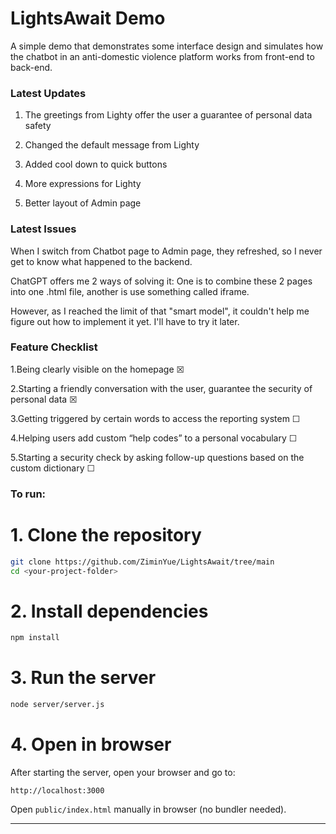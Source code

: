 # LightsAwait Demo
A simple demo that demonstrates some interface design and simulates how the chatbot in an anti-domestic violence platform works from front-end to back-end.

### Latest Updates

1. The greetings from Lighty offer the user a guarantee of personal data safety

2. Changed the default message from Lighty

3. Added cool down to quick buttons

4. More expressions for Lighty

5. Better layout of Admin page

### Latest Issues

When I switch from Chatbot page to Admin page, they refreshed, so I never get to know what happened to the backend.

ChatGPT offers me 2 ways of solving it: One is to combine these 2 pages into one .html file, another is use something called iframe.

However, as I reached the limit of that "smart model", it couldn't help me figure out how to implement it yet. I'll have to try it later.


### Feature Checklist

1.Being clearly visible on the homepage ☒

2.Starting a friendly conversation with the user, guarantee the security of personal data ☒

3.Getting triggered by certain words to access the reporting system ☐

4.Helping users add custom “help codes” to a personal vocabulary ☐

5.Starting a security check by asking follow-up questions based on the custom dictionary ☐

### To run:
# 1. Clone the repository

```bash
git clone https://github.com/ZiminYue/LightsAwait/tree/main
cd <your-project-folder>
```
# 2. Install dependencies

```bash
npm install
```
# 3. Run the server

```bash
node server/server.js
```
# 4. Open in browser

After starting the server, open your browser and go to:
```
http://localhost:3000
```

Open `public/index.html` manually in browser (no bundler needed).

---
